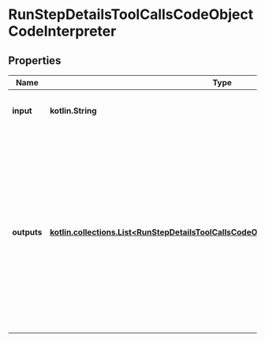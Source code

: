 
# RunStepDetailsToolCallsCodeObjectCodeInterpreter

## Properties
Name | Type | Description | Notes
------------ | ------------- | ------------- | -------------
**input** | **kotlin.String** | The input to the Code Interpreter tool call. | 
**outputs** | [**kotlin.collections.List&lt;RunStepDetailsToolCallsCodeObjectCodeInterpreterOutputsInner&gt;**](RunStepDetailsToolCallsCodeObjectCodeInterpreterOutputsInner.md) | The outputs from the Code Interpreter tool call. Code Interpreter can output one or more items, including text (&#x60;logs&#x60;) or images (&#x60;image&#x60;). Each of these are represented by a different object type. | 



